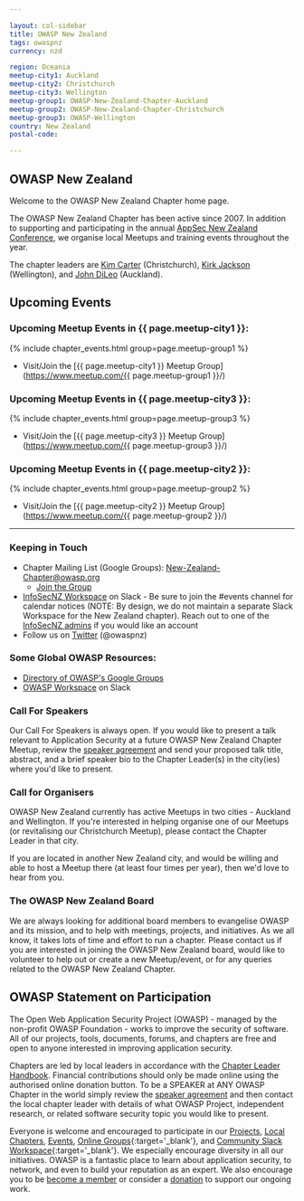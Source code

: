 ```yaml
---

layout: col-sidebar
title: OWASP New Zealand
tags: owaspnz
currency: nzd

region: Oceania
meetup-city1: Auckland
meetup-city2: Christchurch
meetup-city3: Wellington
meetup-group1: OWASP-New-Zealand-Chapter-Auckland
meetup-group2: OWASP-New-Zealand-Chapter-Christchurch
meetup-group3: OWASP-Wellington
country: New Zealand
postal-code: 

---
```


## OWASP New Zealand

Welcome to the OWASP New Zealand Chapter home page.

The OWASP New Zealand Chapter has been active since 2007. In addition to supporting and participating in the annual [AppSec New Zealand Conference](https://appsec.org.nz/conference), we organise local Meetups and training events throughout the year.

The chapter leaders are [Kim Carter](mailto:kim.carter@owasp.org) (Christchurch), [Kirk Jackson](mailto:kirk.jackson@owasp.org)
(Wellington), and [John DiLeo](mailto:john.dileo@owasp.org) (Auckland).

## Upcoming Events

### Upcoming Meetup Events in {{ page.meetup-city1 }}:

{% include chapter_events.html group=page.meetup-group1 %}

* Visit/Join the [{{ page.meetup-city1 }} Meetup Group](https://www.meetup.com/{{ page.meetup-group1 }}/)

### Upcoming Meetup Events in {{ page.meetup-city3 }}:

{% include chapter_events.html group=page.meetup-group3 %}

* Visit/Join the [{{ page.meetup-city3 }} Meetup Group](https://www.meetup.com/{{ page.meetup-group3 }}/)

### Upcoming Meetup Events in {{ page.meetup-city2 }}:

{% include chapter_events.html group=page.meetup-group2 %}

* Visit/Join the [{{ page.meetup-city2 }} Meetup Group](https://www.meetup.com/{{ page.meetup-group2 }}/)

<!--
### Local Meetup Links

* [OWASP New Zealand Chapter-Auckland](https://www.meetup.com/OWASP-New-Zealand-Chapter-Auckland/) 
* [OWASP New Zealand Chapter-Christchurch](https://www.meetup.com/OWASP-New-Zealand-Chapter-Christchurch/) 
* [OWASP New Zealand Chapter-Wellington](https://www.meetup.com/OWASP-Wellington/)
-->

-------------

### Keeping in Touch

  - Chapter Mailing List (Google Groups):
    [New-Zealand-Chapter@owasp.org](mailto:new-zealand-chapter@owasp.org)
    - [Join the
    Group](https://groups.google.com/a/owasp.org/forum/#!forum/new-zealand-chapter/join)
  - [InfoSecNZ Workspace](https://infosecnz.slack.com) on Slack - Be
    sure to join the \#events channel for calendar notices (NOTE: By
    design, we do not maintain a separate Slack Workspace for the New
    Zealand chapter). Reach out to one of the [InfoSecNZ admins](https://github.com/binarymist/InfoSecNZ#join-infosecnz) if you would like an account
  - Follow us on [Twitter](https://www.twitter.com/owaspnz) (@owaspnz)

### Some Global OWASP Resources:

  - [Directory of OWASP's Google
    Groups](https://groups.google.com/a/owasp.org/forum/?hl=en#!forumsearch/)
  - [OWASP Workspace](https://owasp.slack.com) on Slack

### Call For Speakers

Our Call For Speakers is always open. If you would like to present a talk relevant to Application Security at a future OWASP New Zealand Chapter Meetup, review the [speaker agreement](/www-policy/speaker-agreement) and send your proposed talk title, abstract, and a brief speaker bio to the Chapter Leader(s) in the city(ies) where you'd like to present.

### Call for Organisers

OWASP New Zealand currently has active Meetups in two cities - Auckland and Wellington. If you're interested in helping organise one of our Meetups (or revitalising our Christchurch Meetup), please contact the Chapter Leader in that city.

If you are located in another New Zealand city, and would be willing and able to host a Meetup there (at least four times per year), then we'd love to hear from you.

### The OWASP New Zealand Board

We are always looking for additional board members to evangelise OWASP and its mission, and to help with meetings, projects, and initiatives. As we all know, it takes lots of time and effort to run a chapter. Please contact us if you are interested in joining the OWASP New Zealand board, would like to volunteer to help out or create a new Meetup/event, or for any queries related to the OWASP New Zealand Chapter.

## OWASP Statement on Participation

The Open Web Application Security Project (OWASP) - managed by the non-profit OWASP Foundation - works to improve the security of software. All of our projects, tools, documents, forums, and chapters are free and open to anyone interested in improving application security. 

Chapters are led by local leaders in accordance with the [Chapter Leader Handbook](/www-policy/rules-of-procedure/chapter-handbook). Financial contributions should only be made online using the authorised online donation button. To be a SPEAKER at ANY OWASP Chapter in the world simply review the [speaker agreement](/www-policy/speaker-agreement) and then contact the local chapter leader with details of what OWASP Project, independent research, or related software security topic you would like to present.

Everyone is welcome and encouraged to participate in our [Projects](/projects), [Local Chapters](/chapters), [Events](/events), [Online Groups](https://groups.google.com/a/owasp.com/){:target='_blank'}, and [Community Slack Workspace](https://owasp.slack.com/){:target='_blank'}. We especially encourage diversity in all our initiatives. OWASP is a fantastic place to learn about application security, to network, and even to build your reputation as an expert. We also encourage you to be [become a member](/membership) or consider a [donation](/donate) to support our ongoing work.
